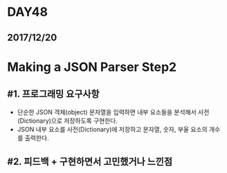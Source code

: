 # DAY48

## 2017/12/20

# Making a JSON Parser Step2
## #1. 프로그래밍 요구사항
  - 단순한 JSON 객체(object) 문자열을 입력하면 내부 요소들을 분석해서 사전(Dictionary)으로 저장하도록 구현한다.
  - JSON 내부 요소를 사전(Dictionary)에 저장하고 문자열, 숫자, 부울 요소의 개수를 출력한다.

## #2. 피드백 + 구현하면서 고민했거나 느낀점

